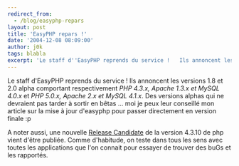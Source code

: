 ```yaml
---
redirect_from:
  - /blog/easyphp-repars
layout: post
title: 'EasyPHP repars !'
date: '2004-12-08 08:09:00'
author: j0k
tags: blabla
excerpt: 'Le staff d''EasyPHP reprends du service !   Ils annoncent les versions 1.8 et 2.0 alpha comportant respectivement *PHP 4.3.x, Apache 1.3.x et MySQL 4.0.x* et *PHP 5.0.x, Apache 2.x et MySQL 4.1.x*.   Des versions alphas qui ne devraient pas tarder à sortir en bêtas ... moi je peux leur conseillé mon article sur la mise à jour d''easyphp pour passer directement en      ...'
---
```


Le staff d'EasyPHP reprends du service !   Ils annoncent les versions 1.8 et 2.0 alpha comportant respectivement *PHP 4.3.x, Apache 1.3.x et MySQL 4.0.x* et *PHP 5.0.x, Apache 2.x et MySQL 4.1.x*.   Des versions alphas qui ne devraient pas tarder à sortir en bêtas ... moi je peux leur conseillé mon article sur la mise à jour d'easyphp pour passer directement en version finale :p

A noter aussi, une nouvelle [Release Candidate](http://qa.php.net/) de la version 4.3.10 de php vient d'être publiée. Comme d'habitude, on teste dans tous les sens avec toutes les applications que l'on connait pour essayer de trouver des buGs et les rapportés.
